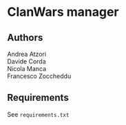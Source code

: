 # ClanWars manager
## Authors
Andrea Atzori  
Davide Corda  
Nicola Manca  
Francesco Zoccheddu  
## Requirements
See `requirements.txt`